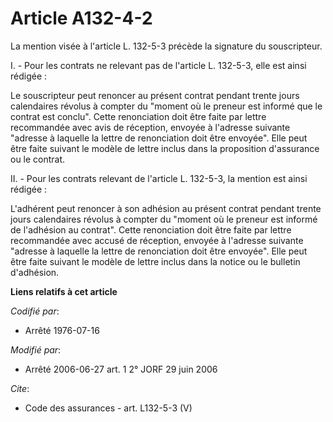 # Article A132-4-2

La mention visée à l'article L. 132-5-3 précède la signature du souscripteur.

I. - Pour les contrats ne relevant pas de l'article L. 132-5-3, elle est ainsi rédigée :

Le souscripteur peut renoncer au présent contrat pendant trente jours calendaires révolus à compter du "moment où le preneur
est informé que le contrat est conclu". Cette renonciation doit être faite par lettre recommandée avec avis de réception,
envoyée à l'adresse suivante "adresse à laquelle la lettre de renonciation doit être envoyée". Elle peut être faite suivant
le modèle de lettre inclus dans la proposition d'assurance ou le contrat.

II. - Pour les contrats relevant de l'article L. 132-5-3, la mention est ainsi rédigée :

L'adhérent peut renoncer à son adhésion au présent contrat pendant trente jours calendaires révolus à compter du "moment où
le preneur est informé de l'adhésion au contrat". Cette renonciation doit être faite par lettre recommandée avec accusé de
réception, envoyée à l'adresse suivante "adresse à laquelle la lettre de renonciation doit être envoyée". Elle peut être
faite suivant le modèle de lettre inclus dans la notice ou le bulletin d'adhésion.

**Liens relatifs à cet article**

_Codifié par_:

  - Arrêté 1976-07-16

_Modifié par_:

  - Arrêté 2006-06-27 art. 1 2° JORF 29 juin 2006

_Cite_:

  - Code des assurances - art. L132-5-3 (V)
